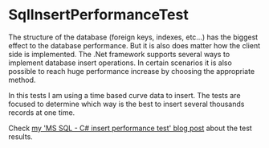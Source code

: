 # SqlInsertPerformanceTest

The structure of the database (foreign keys, indexes, etc...) has the biggest effect to the database performance. 
But it is also does matter how the client side is implemented. The .Net framework supports several ways to implement 
database insert operations. In certain scenarios it is also possible to reach huge performance increase by choosing 
the appropriate method.

In this tests I am using a time based curve data to insert. The tests are focused to determine which way is the best
 to insert several thousands records at one time.

Check [my 'MS SQL - C# insert performance test' blog post][blog-url] about the test results.

[blog-url]:  http://szunyog.github.io/archives/mssql-csharp-insert-performance-test
